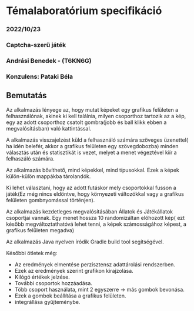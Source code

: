 # Témalaboratórium specifikáció


### 2022/10/23
### Captcha-szerü játék
### Andrási Benedek - (T6KN6G)
### Konzulens: Pataki Béla

## Bemutatás



Az alkalmazás lényege az, hogy mutat képeket egy grafikus felületen a felhasználónak, akinek ki kell találnia,
milyen csoporthoz tartozik az a kép, egy az adott csoporthoz csatolt gombra(jobb és ball klikk ebben a megvalósításban) való kattintással.

A alkalmazás visszajelzést küld a felhasználó számára szöveges üzenettel( ha idén belefér, akkor a grafikus felületen
egy szövegdobozba) minden választás után és statisztikát is vezet, melyet a menet végeztével kiír a felhaszáló számára.

Az alkalmazás bővíthető, mind képekkel, mind típusokkal. Ezek a képek külön-külön mappákba tárolandók.

Ki lehet választani, hogy az adott futáskor mely csoportokkal fusson a játék(Ez még nincs eldöntve, hogy környezeti
változókkal vagy a grafikus felületen gombnyomással történjen).

Az alkalmazás kezdetleges megvalósításában Állatok és Játékállatok csoportjai vannak. Egy menet hossza 10 randomizáltan
előhozott kép( ezt később megváltoztathatóvá lehet tenni, a képek számosságához képest, a grafikus felületen megadva)

Az alkalmazás Java nyelven íródik Gradle build tool segítségével.

Későbbi ötletek még: 

- Az eredmények elmentése perzisztensz adattárolási rendszerben.
- Ezek az eredmények szerint grafikon kirajzolása.
- Kilógó értékek jelzése.
- További csoportok hozzáadása.
- Több csoport használata, mint 2 egyszerre -> más gombok bevonása.
- Ezek a gombok beállítása a grafikus felületen.
- integrállása gyűjteménybe.